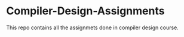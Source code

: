 # Compiler-Design-Assignments
This repo contains all the assignmets done in compiler design course.
